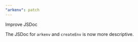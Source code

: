 ```yaml
---
"arkenv": patch
---
```


Improve JSDoc

The JSDoc for `arkenv` and `createEnv` is now more descriptive.

